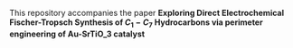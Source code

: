This repository accompanies the paper **Exploring Direct Electrochemical Fischer-Tropsch Synthesis of $C_1-C_7$ Hydrocarbons via perimeter engineering of Au-SrTiO_3 catalyst**
